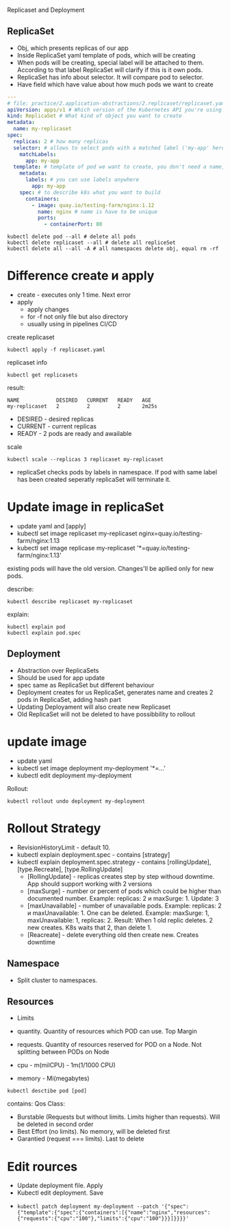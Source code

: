Replicaset and Deployment

## ReplicaSet

- Obj, which presents replicas of our app
- Inside ReplicaSet yaml template of pods, which will be creating
- When pods will be creating, special label will be attached to them. According to that label ReplicaSet will clarify if this is it own pods.
- ReplicaSet has info about selector. It will compare pod to selector.
- Have field which have value about how much pods we want to create

```yaml
---
# file: practice/2.application-abstractions/2.replicaset/replicaset.yaml
apiVersion: apps/v1 # Which version of the Kubernetes API you're using to create this object
kind: ReplicaSet # What kind of object you want to create
metadata:
  name: my-replicaset
spec:
  replicas: 2 # how many replicas
  selector: # allows to select pods with a matched label ('my-app' here)
    matchLabels:
      app: my-app
  template: # template of pod we want to create, you don't need a name, k8s will generate it
    metadata:
      labels: # you can use labels anywhere
        app: my-app
    spec: # to describe k8s what you want to build
      containers:
        - image: quay.io/testing-farm/nginx:1.12
          name: nginx # name is have to be unique
          ports:
            - containerPort: 80
```

```shell
kubectl delete pod --all # delete all pods
kubectl delete replicaset --all # delete all repliceSet
kubectl delete all --all -A # all namespaces delete obj, equal rm -rf
```

# Difference create и apply

- create - executes only 1 time. Next error
- apply
  - apply changes
  - for -f not only file but also directory
  - usually using in pipelines CI/CD

create replicaset

```shell
kubectl apply -f replicaset.yaml
```

replicaset info

```shell
kubectl get replicasets
```

result:

```shell
NAME            DESIRED   CURRENT   READY   AGE
my-replicaset   2         2         2       2m25s
```

- DESIRED - desired replicas
- CURRENT - current replicas
- READY - 2 pods are ready and awailable

scale

```shell
kubectl scale --replicas 3 replicaset my-replicaset
```

- replicaSet checks pods by labels in namespace. If pod with same label has been created seperatly replicaSet will terminate it.

# Update image in replicaSet

- update yaml and [apply]
- kubectl set image replicaset my-replicaset nginx=quay.io/testing-farm/nginx:1.13
- kubectl set image replicase my-replicaset '\*=quay.io/testing-farm/nginx:1.13'

existing pods will have the old version. Changes'll be apllied only for new pods.

describe:

```shell
kubectl describe replicaset my-replicaset
```

explain:

```shell
kubectl explain pod
kubectl explain pod.spec
```

## Deployment

- Abstraction over ReplicaSets
- Should be used for app update
- spec same as ReplicaSet but different behaviour
- Deployment creates for us ReplicaSet, generates name and creates 2 pods in ReplicaSet, adding hash part
- Updating Deployament will also create new Replicaset
- Old ReplicaSet will not be deleted to have possibbility to rollout

# update image

- update yaml
- kubectl set image deployment my-deployment '\*=...'
- kubectl edit deployment my-deployment

Rollout:

```shell
kubectl rollout undo deployment my-deployment
```

# Rollout Strategy

- RevisionHistoryLimit - default 10.
- kubectl explain deployment.spec - contains [strategy]
- kubectl explain deployment.spec.strategy - contains [rollingUpdate], [type.Recreate], [type.RollingUpdate]
  - [RollingUpdate] - replicas creates step by step withoud downtime. App should support working with 2 versions
  - [maxSurge] - number or percent of pods which could be higher than documented number.
    Example: replicas: 2 и maxSurge: 1. Update: 3
  - [maxUnavailable] - number of unavailable pods.
    Example: replicas: 2 и maxUnavailable: 1. One can be deleted.
    Example: maxSurge: 1, maxUnavailable: 1, replicas: 2.
    Result: When 1 old replic deletes. 2 new creates. K8s waits that 2, than delete 1.
  - [Reacreate] - delete everything old then create new. Creates downtime

## Namespace

- Split cluster to namespaces.

## Resources

- Limits
- quantity. Quantity of resources which POD can use. Top Margin
- requests. Quantity of resources reserved for POD on a Node. Not splitting between PODs on Node

- cpu - m(milCPU) - 1m(1/1000 CPU)
- memory - Mi(megabytes)

```shell
kubectl desctibe pod [pod]
```

contains:
Qos Class:

- Burstable (Requests but without limits. Limits higher than requests). Will be deleted in second order
- Best Effort (no limits). No memory, will be deleted first
- Garantied (request === limits). Last to delete

# Edit rources

- Update deployment file. Apply
- Kubectl edit deployment. Save
- ```shell
  kubectl patch deployment my-deployment --patch '{"spec":{"template":{"spec":{"containers":[{"name":"nginx","resources":{"requests":{"cpu":"100"},"limits":{"cpu":"100"}}}]}}}}'
  ```
